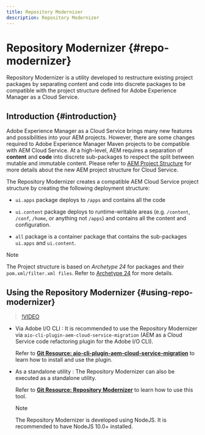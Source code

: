 ```yaml
---
title: Repository Modernizer
description: Repository Modernizer
---
```

# Repository Modernizer {#repo-modernizer}

Repository Modernizer is a utility developed to restructure existing project packages by separating content and code into discrete packages to be compatible with the project structure defined for Adobe Experience Manager as a Cloud Service.

## Introduction {#introduction}

Adobe Experience Manager as a Cloud Service brings many new features and possibilities into your AEM projects. However, there are some changes required to Adobe Experience Manager Maven projects to be compatible with AEM Cloud Service. At a high-level, AEM requires a separation of **content** and **code** into discrete sub-packages to respect the split between mutable and immutable content. Please refer to [AEM Project Structure](https://experienceleague.adobe.com/docs/experience-manager-cloud-service/implementing/developing/aem-project-content-package-structure.html) for more details about the new AEM project structure for Cloud Service. 

The Repository Modernizer creates a compatible AEM Cloud Service project structure by creating the following deployment structure:

* `ui.apps` package deploys to `/apps` and contains all the code

* `ui.content` package deploys to runtime-writable areas (e.g. `/content`, `/conf`, `/home`, or anything  not `/apps`) and contains all the content and configuration.

* `all` package is a container package that contains the sub-packages `ui.apps` and `ui.content`.

>[!NOTE]
>The Project structure is based on *Archetype 24* for packages and their `pom.xml/filter.xml files`. Refer to [Archetype 24](https://github.com/adobe/aem-project-archetype) for more details.

## Using the Repository Modernizer {#using-repo-modernizer}

>[!VIDEO](https://video.tv.adobe.com/v/333057/?quality=12&learn=on)

* Via Adobe I/O CLI : It is recommended to use the Repository Modernizer via `aio-cli-plugin-aem-cloud-service-migration` (AEM as a Cloud Service code refactoring plugin for the Adobe I/O CLI).

  Refer to **[Git Resource: aio-cli-plugin-aem-cloud-service-migration](https://github.com/adobe/aio-cli-plugin-aem-cloud-service-migration#introduction)** to learn how to install and use the plugin.

* As a standalone utility : The Repository Modernizer can also be executed as a standalone utility.

  Refer to **[Git Resource: Repository Modernizer](https://github.com/adobe/aem-cloud-service-source-migration/tree/master/packages/repository-modernizer)** to learn how to use this tool.

  >[!NOTE]
  >
  >The Repository Modernizer is developed using NodeJS. It is recommended to have NodeJS 10.0+ installed.
